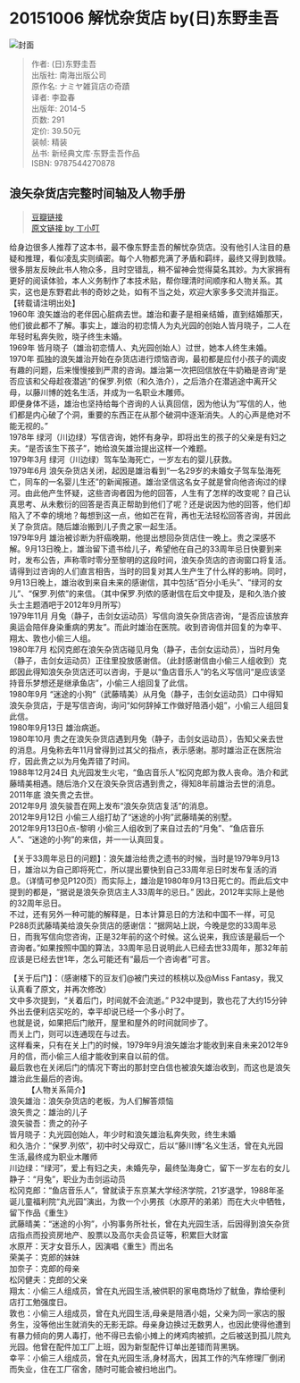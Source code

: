 # 20151006 解忧杂货店 by(日)东野圭吾
![封面](http://img4.douban.com/lpic/s27284878.jpg)
> 作者: (日)东野圭吾  
出版社: 南海出版公司  
原作名: ナミヤ雑貨店の奇蹟  
译者: 李盈春  
出版年: 2014-5  
页数: 291  
定价: 39.50元  
装帧: 精装  
丛书: 新经典文库·东野圭吾作品  
ISBN: 9787544270878  

## 浪矢杂货店完整时间轴及人物手册
> [豆瓣链接](http://book.douban.com/subject/25862578/)  
> [原文链接 by 丁小叮](http://book.douban.com/review/7362523/)  

给身边很多人推荐了这本书，最不像东野圭吾的解忧杂货店。没有他引人注目的悬疑和推理，看似凌乱实则缜密。每个人物都充满了矛盾和羁绊，最终又得到救赎。很多朋友反映此书人物众多，且时空错乱，稍不留神会觉得莫名其妙。为大家拥有更好的阅读体验，本人义务制作了本技术贴，帮你理清时间顺序和人物关系。其实，这也是东野君此书的奇妙之处，如有不当之处，欢迎大家多多交流并指正。【转载请注明出处】  
1960年 浪矢雄治的老伴因心脏病去世。雄治和妻子是相亲结婚，直到结婚那天，他们彼此都不了解。事实上，雄治的初恋情人为丸光园的创始人皆月晓子，二人在年轻时私奔失败，晓子终生未婚。  
1969年 皆月晓子（雄治初恋情人、丸光园创始人）过世，她本人终生未婚。  
1970年 孤独的浪矢雄治开始在杂货店进行烦恼咨询，最初都是应付小孩子的调皮有趣的问题，后来慢慢接到严肃的咨询。雄治第一次把回信放在牛奶箱是咨询“是否应该和父母趁夜潜逃”的保罗.列侬（和久浩介），之后浩介在潜逃途中离开父母，以藤川博的姓名生活，并成为一名职业木雕师。   
即便身体不适，雄治也坚持给每个咨询的人认真回信，因为他认为“写信的人，他们都是内心破了个洞，重要的东西正在从那个破洞中逐渐消失。人的心声是绝对不能无视的。”   
1978年 绿河（川边绿）写信咨询，她怀有身孕，即将出生的孩子的父亲是有妇之夫。“是否该生下孩子”，她给浪矢雄治提出这样一个难题。  
1979年3月 绿河（川边绿）驾车坠海死亡，一岁左右的婴儿获救。  
1979年6月 浪矢杂货店关闭，起因是雄治看到“一名29岁的未婚女子驾车坠海死亡，同车的一名婴儿生还”的新闻报道。雄治坚信这名女子就是曾向他咨询过的绿河。由此他产生怀疑，这些咨询者因为他的回答，人生有了怎样的改变呢？自己认真思考、从未敷衍的回答是否真正帮助到他们了呢？还是说因为他的回答，他们却陷入了不幸的境地？每想到这一点，他如芒在背，再也无法轻松回答咨询，并因此关了杂货店。随后雄治搬到儿子贵之家一起生活。   
1979年9月 雄治被诊断为肝癌晚期，他提出想回杂货店住一晚上。贵之深感不解。9月13日晚上，雄治留下遗书给儿子，希望他在自己的33周年忌日快要到来时，发布公告，声称零时零分至黎明的这段时间，浪矢杂货店的咨询窗口将复活。请得到过咨询的人们直言相告，当时的回复对其人生产生了什么样的影响。同时，9月13日晚上，雄治收到来自未来的感谢信，其中包括“百分小毛头”、“绿河的女儿”、“保罗.列侬”的来信。（其中保罗.列侬的感谢信在后文中提及，是和久浩介披头士主题酒吧于2012年9月所写）   
1979年11月 月兔（静子，击剑女运动员）写信向浪矢杂货店咨询，“是否应该放弃奥运会陪伴身染重病的男友”。而此时雄治在医院。收到咨询信并回复的为幸平、翔太、敦也小偷三人组。   
1980年7月 松冈克郎在浪矢杂货店碰见月兔（静子，击剑女运动员），当时月兔（静子，击剑女运动员）正往里投放感谢信。（此封感谢信由小偷三人组收到）克郎因此得知浪矢杂货店还可以咨询，于是以“鱼店音乐人”的名义写信问“是应该坚持音乐梦想还是继承鱼店”，小偷三人组回复了此信。   
1980年9月 “迷途的小狗”（武藤晴美）从月兔（静子，击剑女运动员）口中得知浪矢杂货店，于是写信咨询，询问“如何辞掉工作做好陪酒小姐”，小偷三人组回复此信。   
1980年9月13日 雄治病逝。   
1980年10月 贵之在浪矢杂货店遇到月兔（静子，击剑女运动员），告知父亲去世的消息。月兔称去年11月曾得到过其父的指点，表示感谢。那时雄治正在医院治疗，因此贵之以为月兔弄错了时间。   
1988年12月24日 丸光园发生火宅，“鱼店音乐人”松冈克郎为救人丧命。浩介和武藤晴美相遇。随后浩介又在浪矢杂货店遇到贵之，得知8年前雄治去世的消息。   
2011年底 浪矢贵之去世。   
2012年9月 浪矢骏吾在网上发布“浪矢杂货店复活”的消息。   
2012年9月12日 小偷三人组打劫了“迷途的小狗”武藤晴美的别墅。   
2012年9月13日0点-黎明 小偷三人组收到了来自过去的“月兔”、“鱼店音乐人”、“迷途的小狗”的来信，并一一认真回复。   

【关于33周年忌日的问题】：浪矢雄治给贵之遗书的时候，当时是1979年9月13日，雄治以为自己即将死亡，所以提出要快到自己33周年忌日时发布复活的消息。（详情可参见P120页）而实际上，雄治是1980年9月13日死亡的。而此后文中提到的都是，“据说是浪矢杂货店主人33周年的忌日。” 因此，2012年实际上是他的32周年忌日。   
不过，还有另外一种可能的解释是，日本计算忌日的方法和中国不一样，可见P288页武藤晴美给浪矢杂货店的感谢信：“据网站上説，今晚是您的33周年忌日，而我写信向您咨询，正是32年前的这个时候。这么说来，我应该是最后一个咨询者。”如果按照中国的算法，33周年忌日说明此人已经去世33周年，那32年前应该是已经去世1年，怎么可能还有“最后一个咨询者”可言。   

【关于后门】：（感谢楼下的豆友们@被门夹过的核桃以及@Miss Fantasy，我又认真看了原文，并再次修改）   
文中多次提到，“关着后门，时间就不会流逝。” P32中提到，敦也花了大约15分钟外出去便利店买吃的，幸平却说已经一个多小时了。   
也就是说，如果把后门敞开，屋里和屋外的时间就同步了。     
而关上门，则可以连通现在与过去。   
这样看来，只有在关上门的时候，1979年9月浪矢雄治才能收到来自未来2012年9月的信，而小偷三人组才能收到来自以前的信。   
最后敦也在关闭后门的情况下寄出的那封空白信也被浪矢雄治收到，而这也是浪矢雄治此生最后的咨询。     
　　 
【人物关系简介】   
浪矢雄治：浪矢杂货店的老板，为人们解答烦恼   
浪矢贵之：雄治的儿子   
浪矢骏吾：贵之的孙子   
皆月晓子：丸光园创始人，年少时和浪矢雄治私奔失败，终生未婚   
和久浩介：“保罗.列侬”，初中时父母双亡，后以“藤川博”名义生活，曾在丸光园生活,最终成为职业木雕师   
川边绿：“绿河”，爱上有妇之夫，未婚先孕，最终坠海身亡，留下一岁左右的女儿   
静子：“月兔”，职业为击剑运动员   
松冈克郎：“鱼店音乐人”，曾就读于东京某大学经济学院，21岁退学，1988年圣诞儿童福利院“丸光园”演出，为救一个小男孩（水原芹的弟弟）而在大火中牺牲，留下作品《重生》   
武藤晴美：“迷途的小狗”，小狗事务所社长，曾在丸光园生活，后因得到浪矢杂货店指点而投资房地产、股票以及高尔夫会员证等，积累巨大财富   
水原芹：天才女音乐人，因演唱《重生》而出名   
荣美子：克郎的妹妹   
加奈子：克郎的母亲   
松冈健夫：克郎的父亲   
翔太：小偷三人组成员，曾在丸光园生活,被供职的家电商场炒了鱿鱼，靠给便利店打工勉强度日。   
敦也：小偷三人组成员，曾在丸光园生活,母亲是陪酒小姐，父亲为同一家店的服务生，没等他出生就消失的无影无踪。母亲身边换过无数男人，也因此使得他遭到有暴力倾向的男人毒打，他不得已去偷小摊上的烤鸡肉被抓，之后被送到孤儿院丸光园。他曾在配件加工厂上班，因为新型配件订单出差错而背黑锅。   
幸平：小偷三人组成员，曾在丸光园生活,身材高大，因其工作的汽车修理厂倒闭而失业，住在工厂宿舍，随时可能会被扫地出门。   

